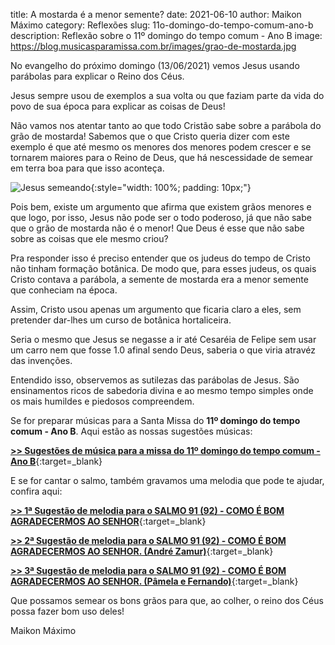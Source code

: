 title: A mostarda é a menor semente?
date: 2021-06-10
author: Maikon Máximo
category: Reflexões
slug: 11o-domingo-do-tempo-comum-ano-b
description: Reflexão sobre o 11º domingo do tempo comum - Ano B
image: https://blog.musicasparamissa.com.br/images/grao-de-mostarda.jpg

No evangelho do próximo domingo (13/06/2021) vemos Jesus usando parábolas para explicar o Reino dos Céus.

Jesus sempre usou de exemplos a sua volta ou que faziam parte da vida do povo de sua época
para explicar as coisas de Deus!

Não vamos nos atentar tanto ao que todo Cristão sabe sobre a parábola do grão de mostarda!
Sabemos que o que Cristo queria dizer com este exemplo é que
até mesmo os menores dos menores podem crescer e se tornarem maiores para o Reino de Deus,
que há nescessidade de semear em terra boa para que isso aconteça.

![Jesus semeando](https://blog.musicasparamissa.com.br/images/grao-de-mostarda.jpg){:style="width: 100%; padding: 10px;"}

Pois bem, existe um argumento que afirma que existem grãos menores e que logo, por isso,
Jesus não pode ser o todo poderoso, já que não sabe que o grão de mostarda não é o menor!
Que Deus é esse que não sabe sobre as coisas que ele mesmo criou?

Pra responder isso é preciso entender que os judeus do tempo de Cristo não tinham formação botânica.
De modo que, para esses judeus, os quais Cristo contava a parábola,
a semente de mostarda era a menor semente que conheciam na época.

Assim, Cristo usou apenas um argumento que ficaria claro a eles,
sem pretender dar-lhes um curso de botânica hortaliceira.

Seria o mesmo que Jesus se negasse a ir até Cesaréia de Felipe sem usar um carro
nem que fosse 1.0 afinal sendo Deus, saberia o que viria atravéz das invenções.

Entendido isso, observemos as sutilezas das parábolas de Jesus.
São ensinamentos ricos de sabedoria divina e ao mesmo tempo simples onde os mais humildes e piedosos compreendem.

Se for preparar músicas para a Santa Missa do **11º domingo do tempo comum - Ano B**.
Aqui estão as nossas sugestões músicas:

[**>> Sugestões de música para a missa do 11º domingo do tempo comum - Ano B**](https://musicasparamissa.com.br/sugestoes-para/11o-domingo-do-tempo-comum-ano-b/){:target=\_blank}

E se for cantar o salmo, também gravamos uma melodia que pode te ajudar, confira aqui:

[**>> 1ª Sugestão de melodia para o SALMO 91 (92) - COMO É BOM AGRADECERMOS AO SENHOR**](https://musicasparamissa.com.br/musica/salmo-91-como-e-bom-agradecermos-ao-senhor/){:target=\_blank}

[**>> 2ª Sugestão de melodia para o SALMO 91 (92) - COMO É BOM AGRADECERMOS AO SENHOR. (André Zamur)**](https://musicasparamissa.com.br/musica/salmo-91-como-e-bom-agradecermos-ao-senhor-arq-goiania/){:target=\_blank}

[**>> 3ª Sugestão de melodia para o SALMO 91 (92) - COMO É BOM AGRADECERMOS AO SENHOR. (Pâmela e Fernando)**](https://musicasparamissa.com.br/musica/salmo-91-92-como-e-bom-agradecermos-ao-senhor-pamfe/){:target=\_blank}

Que possamos semear os bons grãos para que, ao colher, o reino dos Céus possa fazer bom uso deles!

Maikon Máximo
